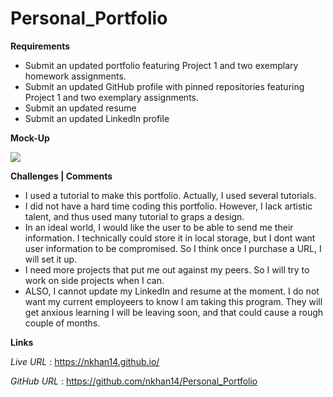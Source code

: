 # Personal_Portfolio

**Requirements**

* Submit an updated portfolio featuring Project 1 and two exemplary homework assignments.
* Submit an updated GitHub profile with pinned repositories featuring Project 1 and two exemplary assignments.
* Submit an updated resume
* Submit an updated LinkedIn profile

**Mock-Up**

![](./example.gif)

**Challenges | Comments**

* I used a tutorial to make this portfolio. Actually, I used several tutorials.
* I did not have a hard time coding this portfolio. However, I lack artistic talent, 
and thus used many tutorial to graps a design.
* In an ideal world, I would like the user to be able to send me their information. I technically could store it 
in local storage, but I dont want user information to be compromised. So I think once I purchase a URL, I will set it up.
* I need more projects that put me out against my peers. So I will try to work on side projects when I can.
* ALSO, I cannot update my LinkedIn and resume at the moment. I do not want my current employeers to know I am taking this 
program. They will get anxious learning I will be leaving soon, and that could cause a rough couple of months. 

**Links**

*Live URL* : https://nkhan14.github.io/

*GitHub URL* : https://github.com/nkhan14/Personal_Portfolio